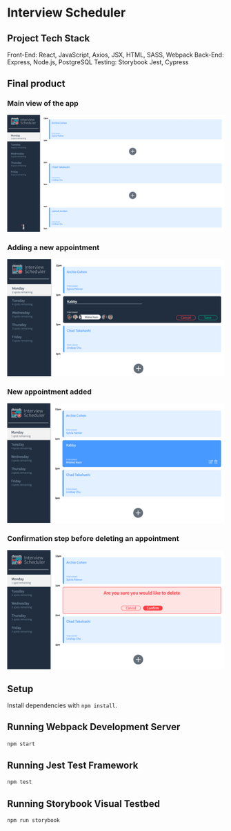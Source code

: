 # Interview Scheduler

## Project Tech Stack

Front-End: React, JavaScript, Axios, JSX, HTML, SASS, Webpack
Back-End: Express, Node.js, PostgreSQL
Testing: Storybook Jest, Cypress

## Final product

### Main view of the app
!["Main appointments view"](docs/appointment-view.png)

### Adding a new appointment
!["Adding new appointment"](docs/add-new-appointment.png)

### New appointment added
!["View of the newly added appointment"](docs/new-appointment-added.png)

### Confirmation step before deleting an appointment
!["Confirmation before deleting appointment"](docs/confirmation-step.png)


## Setup

Install dependencies with `npm install`.

## Running Webpack Development Server

```sh
npm start
```

## Running Jest Test Framework

```sh
npm test
```

## Running Storybook Visual Testbed

```sh
npm run storybook
```
